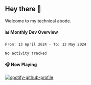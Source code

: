 ## Hey there 👋

Welcome to my technical abode.

#### 📊 Monthly Dev Overview
<!--START_SECTION:waka-->

```txt
From: 13 April 2024 - To: 13 May 2024

No activity tracked
```

<!--END_SECTION:waka-->

#### 🎧 Now Playing

[![spotify-github-profile](https://spotify-github-profile.vercel.app/api/view?uid=james2mid&cover_image=true&theme=natemoo-re)](https://open.spotify.com/user/james2mid?si=2b3baf2b09cb499e)
